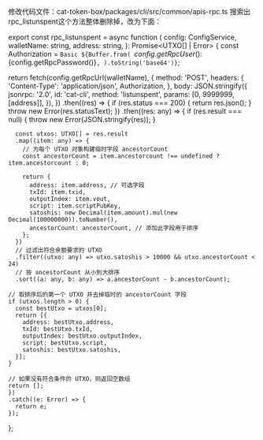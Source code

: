 修改代码文件：cat-token-box/packages/cli/src/common/apis-rpc.ts
搜索出rpc_listunspent这个方法整体删除掉，改为下面：

export const rpc_listunspent = async function (
  config: ConfigService,
  walletName: string,
  address: string,
): Promise<UTXO[] | Error> {
  const Authorization = `Basic ${Buffer.from(
    `${config.getRpcUser()}:${config.getRpcPassword()}`,
  ).toString('base64')}`;

  return fetch(config.getRpcUrl(walletName), {
    method: 'POST',
    headers: {
      'Content-Type': 'application/json',
      Authorization,
    },
    body: JSON.stringify({
      jsonrpc: '2.0',
      id: 'cat-cli',
      method: 'listunspent',
      params: [0, 9999999, [address]],
    }),
  })
    .then((res) => {
      if (res.status === 200) {
        return res.json();
      }
      throw new Error(res.statusText);
    })
    .then((res: any) => {
      if (res.result === null) {
        throw new Error(JSON.stringify(res));
      }
  
      const utxos: UTXO[] = res.result
      .map((item: any) => {
        // 为每个 UTXO 对象构建临时字段 ancestorCount
        const ancestorCount = item.ancestorcount !== undefined ? item.ancestorcount : 0;

        return {
          address: item.address, // 可选字段
          txId: item.txid,
          outputIndex: item.vout,
          script: item.scriptPubKey,
          satoshis: new Decimal(item.amount).mul(new Decimal(100000000)).toNumber(),
          ancestorCount: ancestorCount, // 添加此字段用于排序
        };
      })
      // 过滤出符合余额要求的 UTXO 
      .filter((utxo: any) => utxo.satoshis > 10000 && utxo.ancestorCount < 24)
      // 按 ancestorCount 从小到大排序 
      .sort((a: any, b: any) => a.ancestorCount - b.ancestorCount); 

    // 取排序后的第一个 UTXO 并去掉临时的 ancestorCount 字段
    if (utxos.length > 0) {
      const bestUtxo = utxos[0];
      return [{
        address: bestUtxo.address,
        txId: bestUtxo.txId,
        outputIndex: bestUtxo.outputIndex,
        script: bestUtxo.script,
        satoshis: bestUtxo.satoshis,
      }];
    }

    // 如果没有符合条件的 UTXO，则返回空数组
    return [];
    })
    .catch((e: Error) => {
      return e;
    });
};
